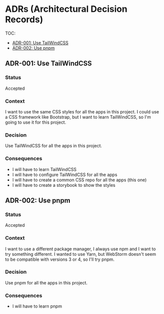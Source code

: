 # ADRs (Architectural Decision Records)

TOC:

- [ADR-001: Use TailWindCSS](#adr-001-use-tailwindcss)
- [ADR-002: Use pnpm](#adr-002-use-pnpm)

## ADR-001: Use TailWindCSS

### Status

Accepted

### Context

I want to use the same CSS styles for all the apps in this project. I could use a CSS framework like Bootstrap, but I want to learn TailWindCSS, so I'm going to use it for this project.

### Decision

Use TailWindCSS for all the apps in this project.

### Consequences

- I will have to learn TailWindCSS
- I will have to configure TailWindCSS for all the apps
- I will have to create a common CSS repo for all the apps (this one)
- I will have to create a storybook to show the styles

## ADR-002: Use pnpm

### Status

Accepted

### Context

I want to use a different package manager, I always use npm and I want to try something different. I wanted to use Yarn, but WebStorm doesn't seem to be compatible with versions 3 or 4, so I'll try pnpm.

### Decision

Use pnpm for all the apps in this project.

### Consequences

- I will have to learn pnpm
